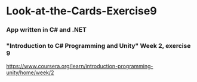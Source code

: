 # Look-at-the-Cards-Exercise9

### App written in C# and .NET
### "Introduction to C# Programming and Unity" Week 2, exercise 9
https://www.coursera.org/learn/introduction-programming-unity/home/week/2
